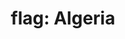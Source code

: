 ---
layout: flags
title: "flag: Algeria"
emoji: flag_algeria
permalink: 🇩🇿.html
image: assets/img/3moji/flag_algeria.png
---